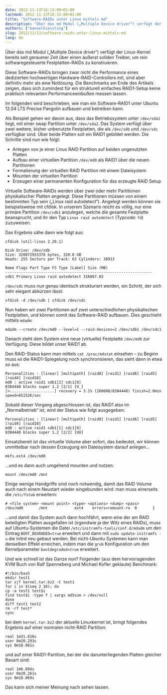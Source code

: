 ```yaml
---
date: 2012-11-13T16:13:00+01:00
lastmod: 2012-11-13T16:13:00+01:00
title: "Software-RAIDs unter Linux mittels md"
description: "Über das md Modul („Multiple Device driver“) verfügt der Linux-Kernel bereits seit geraumer Zeit über einen äußerst soliden Treiber, um rein softwaregesteuerte Festplatten-RAIDs zu konstruieren."
authors: ["manuelkiessling"]
slug: 2012/11/13/software-raids-unter-linux-mittels-md
lang: de
---
```


Über das md Modul („Multiple Device driver“) verfügt der Linux-Kernel bereits seit geraumer Zeit über einen äußerst soliden Treiber, um rein softwaregesteuerte Festplatten-RAIDs zu konstruieren.

Diese Software-RAIDs bringen zwar nicht die Performance eines dedizierten hochwertigen Hardware-RAID-Controllers mit, sind aber definitiv mehr als eine Notlösung. Die Benchmarks am Ende des Artikels zeigen, dass sich zumindest für ein strukturell einfaches RAID1-Setup keine praktisch relevanten Performanceeinbußen messen lassen.

Im folgenden wird beschrieben, wie man ein Software-RAID1 unter Ubuntu 12.04 LTS Precise Pangolin aufbauen und betreiben kann.

Als Beispiel gehen wir davon aus, dass das Betriebssystem unter `/dev/sda1` liegt, mit einer swap Partition unter `/dev/sda2`. Das System verfügt über zwei weitere, bisher unbenutzte Festplatten, die als `/dev/sdb` und `/dev/sdc` verfügbar sind. Über beide Platten soll ein RAID1 gebildet werden. Die Schritte sind nun wie folgt:

- Anlegen von je einer Linux RAID Partition auf beiden ungenutzten Platten
- Aufbau einer virtuellen Partition `/dev/md0` als RAID1 über die neuen Partitionen
- Formatierung der virtuellen RAID Partition mit einem Dateisystem
- Mounten der virtuellen Partition
- Erzeugen einer permanenten Konfiguration für das erzeugte RAID Setup

Virtuelle Software-RAIDs werden über zwei oder mehr Partitionen physikalischer Platten angelegt. Diese Partitionen müssen von einem bestimmten Typ sein („Linux raid autodetect“). Angelegt werden können sie beispielsweise mit cfdisk. In unserem Szenario reicht es völlig, nur eine primäre Partition `/dev/sdb1` anzulegen, welche die gesamte Festplatte beansprucht, und ihr den Typ `Linux raid autodetect` (Typcode: `fd`) zuzuweisen.

Das Ergebnis sähe dann wie folgt aus:

```
cfdisk (util-linux 2.20.1)

Disk Drive: /dev/sdb
Size: 320072933376 bytes, 320.0 GB
Heads: 255 Sectors per Track: 63 Cylinders: 38913

Name Flags Part Type FS Type [Label] Size (MB)
------------------------------------------------------------------
sdb1 Primary Linux raid autodetect 316067.03
```

`/dev/sdc` muss nun genau identisch strukturiert werden, ein Schritt, der sich sehr elegant abkürzen lässt:

```
sfdisk -d /dev/sdb | sfdisk /dev/sdc
```

Nun haben wir zwei Partitionen auf zwei unterschiedlichen physikalischen Festplatten, und können somit das Software-RAID aufbauen. Dies geschieht mittels `mdadm`:

```
mdadm --create /dev/md0 --level=1 --raid-devices=2 /dev/sdb1 /dev/sdc1
```

Danach steht dem System eine neue (virtuelle) Festplatte `/dev/md0` zur Verfügung. Diese bildet unser RAID1 ab.

Den RAID-Status kann man mittels `cat /proc/mdstat` einsehen – zu Beginn muss `md` die RAID1-Spiegelung noch synchronisieren, das sieht dann in etwa so aus:

```
Personalities : [linear] [multipath] [raid0] [raid1] [raid6] [raid5] [raid4] [raid10]
md0 : active raid1 sdb1[2] sdc1[0]
8384448 blocks super 1.2 [2/1] [U_]
[>....................] recovery = 3.1% (260608/8384448) finish=2.0min speed=65152K/sec
```

Sobald dieser Vorgang abgeschlossen ist, das RAID1 also im „Normalbetrieb“ ist, wird der Status wie folgt ausgegeben:

```
Personalities : [linear] [multipath] [raid0] [raid1] [raid6] [raid5] [raid4] [raid10]
md0 : active raid1 sdb1[1] sdc1[0]
8384448 blocks super 1.2 [2/2] [UU]
```

Einsatzbereit ist das virtuelle Volume aber sofort, das bedeutet, wir können unmittelbar nach dessen Erzeugung ein Dateisystem darauf anlegen...

```
mkfs.ext4 /dev/md0
```

...und es dann auch umgehend mounten und nutzen:

```
mount /dev/md0 /mnt
```

Einige wenige Handgriffe sind noch notwendig, damit das RAID Volume auch nach einem Neustart wieder eingebunden wird: man muss einerseits die `/etc/fstab` erweitern:

```
# <file system> <mount point> <type> <options> <dump> <pass>
/dev/md0       /mnt            ext4    errors=remount-ro  0       1
```

...und damit das System auch dann hochfährt, wenn eine der am RAID beteiligten Platten ausgefallen ist (irgendwie ja der Witz eines RAIDs), muss auf Ubuntu-Systemen die Datei `/etc/initramfs-tools/conf.d/mdadm` um den Eintrag `BOOT_DEGRADED=true` erweitert und dann mit `sudo update-initramfs -u` die initrd neu gebaut werden. Bei nicht-Ubuntu Systemen kann man denselben Effekt erreichen, indem man die `grub` Konfiguration um den Kernelparameter `bootdegraded=true` erweitert.

Und wie schnell ist das Ganze nun? Folgender (aus dem hervorragenden KVM Buch von Ralf Spenneberg und Michael Kofler geklaute) Benchmark:

```
#!/bin/bash
mkdir test1
tar xjf kernel.tar.bz2 -C test1
for i in $(seq 2 10); do
cp -a test1 test$i
find test$i -type f | xargs md5sum > /dev/null
done
diff test1 test2
rm -rf test*
sync
```

bei dem `kernel.tar.bz2` der aktuelle Linuxkernel ist, bringt folgendes Ergebnis auf einer normalen nicht-RAID Partition:

```
real 1m31.016s
user 0m20.293s
sys 0m18.081s
```

und auf einer RAID1-Partition, bei der die darunterliegenden Platten gleicher Bauart sind:

```
real 1m6.894s
user 0m20.261s
sys 0m18.069s
```

Das kann sich meiner Meinung nach sehen lassen.
